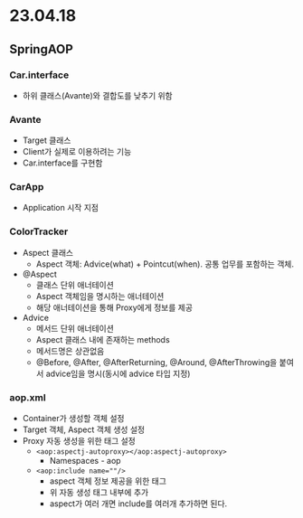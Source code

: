# 23.04.18
## SpringAOP
### Car.interface
- 하위 클래스(Avante)와 결합도를 낮추기 위함
### Avante
- Target 클래스
- Client가 실제로 이용하려는 기능
- Car.interface를 구현함
### CarApp
- Application 시작 지점
### ColorTracker
- Aspect 클래스
  - Aspect 객체: Advice(what) + Pointcut(when). 공통 업무를 포함하는 객체.
- @Aspect
  - 클래스 단위 애너테이션
  - Aspect 객체임을 명시하는 애너테이션
  - 해당 애너테이션을 통해 Proxy에게 정보를 제공
- Advice
  - 메서드 단위 애너테이션
  - Aspect 클래스 내에 존재하는 methods
  - 메서드명은 상관없음
  - @Before, @After, @AfterReturning, @Around, @AfterThrowing을 붙여서 advice임을 명시(동시에 advice 타입 지정)
### aop.xml
- Container가 생성할 객체 설정
- Target 객체, Aspect 객체 생성 설정
- Proxy 자동 생성을 위한 태그 설정
  - `<aop:aspectj-autoproxy></aop:aspectj-autoproxy>`
    - Namespaces - aop
  - `<aop:include name=""/>`
    - aspect 객체 정보 제공을 위한 태그
    - 위 자동 생성 태그 내부에 추가
    - aspect가 여러 개면 include를 여러개 추가하면 된다.